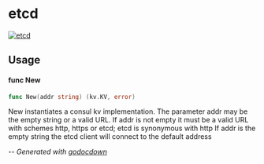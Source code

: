 # etcd

[![etcd](https://godoc.org/github.com/mistifyio/lochness/pkg/kv/etcd?status.png)](https://godoc.org/github.com/mistifyio/lochness/pkg/kv/etcd)



## Usage

#### func  New

```go
func New(addr string) (kv.KV, error)
```
New instantiates a consul kv implementation. The parameter addr may be the empty
string or a valid URL. If addr is not empty it must be a valid URL with schemes
http, https or etcd; etcd is synonymous with http If addr is the empty string
the etcd client will connect to the default address

--
*Generated with [godocdown](https://github.com/robertkrimen/godocdown)*
